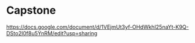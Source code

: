 # Capstone
https://docs.google.com/document/d/1VEjmUt3yf-OHdWkhl25naYt-K9Q-DSto2I0f8u5YnRM/edit?usp=sharing
